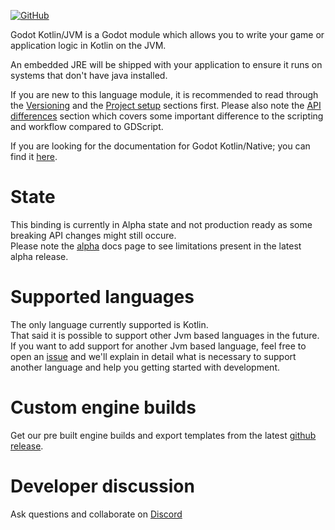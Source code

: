 [![GitHub](https://img.shields.io/github/license/utopia-rise/godot-kotlin-jvm?style=flat-square)](LICENSE)

Godot Kotlin/JVM is a Godot module which allows you to write your game or application logic in Kotlin on the JVM.

An embedded JRE will be shipped with your application to ensure it runs on systems that don't have java installed.

If you are new to this language module, it is recommended to read through the [Versioning](versioning.md) and the [Project setup](getting-started/project-setup.md) sections first.
Please also note the [API differences](user-guide/api-differences.md) section which covers some important difference to the scripting and workflow compared to GDScript.

If you are looking for the documentation for Godot Kotlin/Native; you can find it [here](https://godot-kotlin.readthedocs.io/en/latest/).

# State
This binding is currently in Alpha state and not production ready as some breaking API changes might still occure.  
Please note the [alpha](alpha.md) docs page to see limitations present in the latest alpha release.

# Supported languages
The only language currently supported is Kotlin.  
That said it is possible to support other Jvm based languages in the future. If you want to add support for another Jvm based language, feel free to open an [issue](https://github.com/utopia-rise/godot-kotlin-jvm/issues) and we'll explain in detail what is necessary to support another language and help you getting started with development.

# Custom engine builds
Get our pre built engine builds and export templates from the latest [github release](https://github.com/utopia-rise/godot-kotlin-jvm/releases).

# Developer discussion
Ask questions and collaborate on [Discord](https://discord.gg/zpb5Ru7v9x)